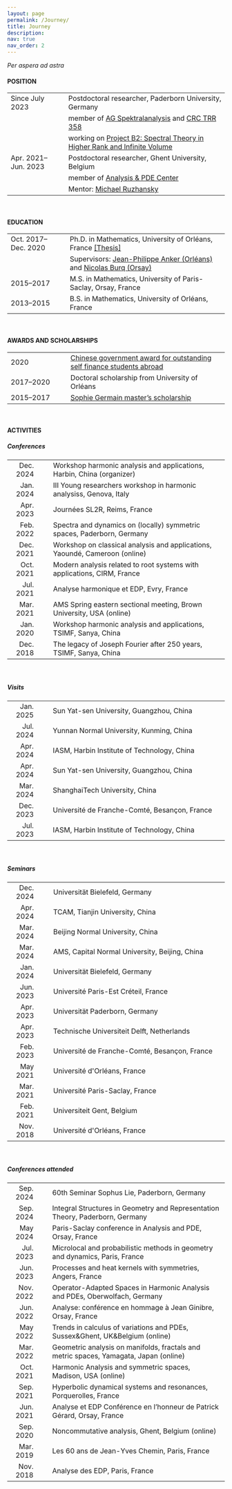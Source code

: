 ```yaml
---
layout: page
permalink: /Journey/
title: Journey
description: 
nav: true
nav_order: 2
---
```


_Per aspera ad astra_ 

#### POSITION

<table style="table-layout:fixed;">
<tr>           
  <td width="300"> Since July 2023 </td>
  <td width="60"> </td>
  <td width="1500">
    Postdoctoral researcher, Paderborn University, Germany</td>
</tr>   

<tr>           
  <td align= "right" width="100"> </td>
  <td width="60"> </td>
  <td width="1500">
    member of <a href="https://math.uni-paderborn.de/en/ag/research-group-spectral-analysis">AG Spektralanalysis</a>
           and
          <a href="https://trr358.math.uni-bielefeld.de/Pages/aboutUs">CRC TRR 358</a></td>
</tr> 

<tr>           
  <td align= "right" width="100"> </td>
  <td width="60"> </td>
  <td width="1500">
    working on 
          <a href="https://trr358.math.uni-bielefeld.de/projects/view/B2">Project B2: Spectral Theory in Higher Rank and Infinite Volume</a></td>
</tr> 

<tr>           
  <td width="300"> Apr. 2021–Jun. 2023 </td>
  <td width="60"> </td>
  <td width="1500">
    Postdoctoral researcher, Ghent University, Belgium</td>
</tr>

<tr>           
  <td align= "right" width="100"> </td>
  <td width="60"> </td>
  <td width="1500">
    member of <a href="https://analysis-pde.org/">Analysis & PDE Center</a></td>
</tr> 
<tr>           
  <td align= "right" width="100"> </td>
  <td width="60"> </td>
  <td width="1500">
    Mentor: <a href="https://ruzhansky.org">Michael Ruzhansky</a></td>
</tr>  
</table>

<br>

#### EDUCATION

<table style="table-layout:fixed;">
<tr>           
  <td width="300">Oct. 2017–Dec. 2020</td>
  <td width="60"> </td>
  <td width="1500">
    Ph.D. in Mathematics, University of Orléans, France
    <a href='https://tel.archives-ouvertes.fr/tel-03042468v2/document'>[Thesis]</a></td>
</tr>

<tr>           
  <td align= "right" width="100"> </td>
  <td width="60"> </td>
  <td width="1500">Supervisors:
    <a href='https://www.idpoisson.fr/anker/'>Jean-Philippe Anker (Orléans)</a> and
    <a href='https://www.imo.universite-paris-saclay.fr/~nb/'>Nicolas Burq (Orsay)</a></td>
</tr>

<tr>           
  <td width="300">2015–2017</td>
  <td width="60"> </td>
  <td width="1500">M.S. in Mathematics, University of Paris-Saclay, Orsay, France</td>
</tr>  

<tr>           
  <td width="300">2013–2015</td>
  <td width="60"> </td>
  <td width="1500">B.S. in Mathematics, University of Orléans, France</td>
</tr>
</table>

<br>

#### AWARDS AND SCHOLARSHIPS

<table style="table-layout:fixed;">
<tr>           
  <td width="300">2020</td>
  <td width="60"> </td>
  <td width="1500">
  <a href='https://en.wikipedia.org/wiki/Chinese_government_award_for_outstanding_self_finance_students_abroad'>Chinese government award for outstanding self finance students abroad</a>
  </td>
</tr>

<tr>           
  <td width="300">2017–2020</td>
  <td width="60"> </td>
  <td width="1500">
  Doctoral scholarship from University of Orléans
  </td>
</tr>

<tr>           
  <td width="300">2015–2017</td>
  <td width="60"> </td>
  <td width="1500">
    <a href='https://www.fondation-hadamard.fr/en/our-programs/transversal-programs/graduate-program/'>Sophie Germain master’s scholarship</a>
  </td>
</tr>
</table>

<br>

#### ACTIVITIES

##### Conferences
<table style="table-layout:fixed;">
<tr>           
  <td align= "right" width="100">Dec. 2024</td>
  <td width="60"> </td>
  <td width="1500"> Workshop harmonic analysis and applications, Harbin, China (organizer)</td>
</tr>
<tr>           
  <td align= "right" width="100">Jan. 2024</td>
  <td width="60"> </td>
  <td width="1500"> III Young researchers workshop in harmonic analysiss, Genova, Italy</td>
</tr>
<tr>           
  <td align= "right" width="100">Apr. 2023</td>
  <td width="60"> </td>
  <td width="1500"> Journées SL2R, Reims, France</td>
</tr>
<tr>           
  <td align= "right" width="100">Feb. 2022</td>
  <td width="60"> </td>
  <td width="1500">Spectra and dynamics on (locally) symmetric spaces, Paderborn, Germany</td>
</tr>
<tr>           
  <td align= "right" width="100">Dec. 2021</td>
  <td width="60"> </td>
  <td width="1500">Workshop on classical analysis and applications, Yaoundé, Cameroon (online)</td>
</tr>
<tr>           
  <td align= "right" width="100">Oct. 2021</td>
  <td width="60"> </td>
  <td width="1500">Modern analysis related to root systems with applications, CIRM, France</td>
</tr>  
<tr>           
  <td align= "right" width="100">Jul. 2021</td>
  <td width="60"> </td>
  <td width="1500">Analyse harmonique et EDP, Evry, France</td>
</tr>  
<tr>           
  <td align= "right" width="100">Mar. 2021</td>
  <td width="60"> </td>
  <td width="1500">AMS Spring eastern sectional meeting, Brown University, USA (online)</td>
</tr>  
<tr>           
  <td align= "right" width="100">Jan. 2020</td>
  <td width="60"> </td>
  <td width="1500">Workshop harmonic analysis and applications, TSIMF, Sanya, China</td>
</tr>
<tr>           
  <td align= "right" width="100">Dec. 2018</td>
  <td width="60"> </td>
  <td width="1500">The legacy of Joseph Fourier after 250 years, TSIMF, Sanya, China</td>
</tr>    
</table>

<div style="height: 20px;"></div>

##### Visits
<table style="table-layout:fixed;">
<tr>           
  <td align= "right" width="100">Jan. 2025</td>
  <td width="60"> </td>
  <td width="1500"> Sun Yat-sen University, Guangzhou, China</td>
</tr>
<tr>           
  <td align= "right" width="100">Jul. 2024</td>
  <td width="60"> </td>
  <td width="1500"> Yunnan Normal University, Kunming, China</td>
</tr> 
<tr>           
  <td align= "right" width="100">Apr. 2024</td>
  <td width="60"> </td>
  <td width="1500"> IASM, Harbin Institute of Technology, China</td>
</tr>
<tr>           
  <td align= "right" width="100">Apr. 2024</td>
  <td width="60"> </td>
  <td width="1500"> Sun Yat-sen University, Guangzhou, China</td>
</tr> 
<tr>           
  <td align= "right" width="100">Mar. 2024</td>
  <td width="60"> </td>
  <td width="1500"> ShanghaiTech University, China</td>
</tr>
<tr>           
  <td align= "right" width="100">Dec. 2023</td>
  <td width="60"> </td>
  <td width="1500"> Université de Franche-Comté, Besançon, France</td>
</tr>
<tr>           
  <td align= "right" width="100">Jul. 2023</td>
  <td width="60"> </td>
  <td width="1500"> IASM, Harbin Institute of Technology, China</td>
</tr>
</table>

<div style="height: 20px;"></div>

##### Seminars
<table style="table-layout:fixed;">
<tr>           
  <td align= "right" width="100">Dec. 2024</td>
  <td width="60"> </td>
  <td width="1500"> Universität Bielefeld, Germany</td>
</tr>
<tr>           
  <td align= "right" width="100">Apr. 2024</td>
  <td width="60"> </td>
  <td width="1500"> TCAM, Tianjin University, China</td>
</tr>
<tr>           
  <td align= "right" width="100">Mar. 2024</td>
  <td width="60"> </td>
  <td width="1500"> Beijing Normal University, China</td>
</tr>
<tr>           
  <td align= "right" width="100">Mar. 2024</td>
  <td width="60"> </td>
  <td width="1500"> AMS, Capital Normal University, Beijing, China</td>
</tr>
<tr>           
  <td align= "right" width="100">Jan. 2024</td>
  <td width="60"> </td>
  <td width="1500"> Universität Bielefeld, Germany</td>
</tr>
<tr>           
  <td align= "right" width="100">Jun. 2023</td>
  <td width="60"> </td>
  <td width="1500"> Université Paris-Est Créteil, France</td>
</tr>
<tr>           
  <td align= "right" width="100">Apr. 2023</td>
  <td width="60"> </td>
  <td width="1500"> Universität Paderborn, Germany</td>
</tr>
<tr>           
  <td align= "right" width="100">Apr. 2023</td>
  <td width="60"> </td>
  <td width="1500"> Technische Universiteit Delft, Netherlands</td>
</tr>
<tr>           
  <td align= "right" width="100">Feb. 2023</td>
  <td width="60"> </td>
  <td width="1500"> Université de Franche-Comté, Besançon, France</td>
</tr>
<tr>           
  <td align= "right" width="100">May 2021</td>
  <td width="60"> </td>
  <td width="1500"> Université d'Orléans, France</td>
</tr>
<tr>           
  <td align= "right" width="100">Mar. 2021</td>
  <td width="60"> </td>
  <td width="1500"> Université Paris-Saclay, France</td>
</tr>
<tr>           
  <td align= "right" width="100">Feb. 2021</td>
  <td width="60"> </td>
  <td width="1500"> Universiteit Gent, Belgium</td>
</tr>
<tr>           
  <td align= "right" width="100">Nov. 2018</td>
  <td width="60"> </td>
  <td width="1500"> Université d'Orléans, France</td>
</tr>  
</table>

<div style="height: 20px;"></div>

##### Conferences attended

<table style="table-layout:fixed;">
<tr> 
  <td align= "right" width="100">Sep. 2024</td>
  <td width="60"> </td>
  <td width="1500"> 60th Seminar Sophus Lie, Paderborn, Germany</td>
</tr>
<tr>           
  <td align= "right" width="100">Sep. 2024</td>
  <td width="60"> </td>
  <td width="1500"> Integral Structures in Geometry and Representation Theory, Paderborn, Germany</td>
</tr>
<tr>           
  <td align= "right" width="100">May 2024</td>
  <td width="60"> </td>
  <td width="1500"> Paris-Saclay conference in Analysis and PDE, Orsay, France</td>
</tr>
<tr>           
  <td align= "right" width="100">Jul. 2023</td>
  <td width="60"> </td>
  <td width="1500"> Microlocal and probabilistic methods in geometry and dynamics, Paris, France</td>
</tr>
<tr>           
  <td align= "right" width="100">Jun. 2023</td>
  <td width="60"> </td>
  <td width="1500"> Processes and heat kernels with symmetries, Angers, France</td>
</tr>
<tr>           
  <td align= "right" width="100">Nov. 2022</td>
  <td width="60"> </td>
  <td width="1500">	Operator-Adapted Spaces in Harmonic Analysis and PDEs, Oberwolfach, Germany</td>
</tr>
<tr>           
  <td align= "right" width="100">Jun. 2022</td>
  <td width="60"> </td>
  <td width="1500">	Analyse: conférence en hommage à Jean Ginibre, Orsay, France</td>
</tr>
<tr>           
  <td align= "right" width="100">May 2022</td>
  <td width="60"> </td>
  <td width="1500">Trends in calculus of variations and PDEs, Sussex&Ghent, UK&Belgium (online)</td>
</tr>
<tr>           
  <td align= "right" width="100">Mar. 2022</td>
  <td width="60"> </td>
  <td width="1500">Geometric analysis on manifolds, fractals and metric spaces, Yamagata, Japan (online)</td>
</tr>
<tr>           
  <td align= "right" width="100">Oct. 2021</td>
  <td width="60"> </td>
  <td width="1500">Harmonic Analysis and symmetric spaces, Madison, USA (online)</td>
</tr>
<tr>           
  <td align= "right" width="100">Sep. 2021</td>
  <td width="60"> </td>
  <td width="1500">Hyperbolic dynamical systems and resonances, Porquerolles, France</td>
</tr>
<tr>           
  <td align= "right" width="100">Jun. 2021</td>
  <td width="60"> </td>
  <td width="1500">Analyse et EDP Conférence en l’honneur de Patrick Gérard, Orsay, France</td>
</tr>
<tr>           
  <td align= "right" width="100">Sep. 2020</td>
  <td width="60"> </td>
  <td width="1500">Noncommutative analysis, Ghent, Belgium (online)</td>
</tr>  
<tr>           
  <td align= "right" width="100">Mar. 2019</td>
  <td width="60"> </td>
  <td width="1500">Les 60 ans de Jean-Yves Chemin, Paris, France</td>
</tr>
<tr>           
  <td align= "right" width="100">Nov. 2018</td>
  <td width="60"> </td>
  <td width="1500">Analyse des EDP, Paris, France</td>
</tr>
</table>
